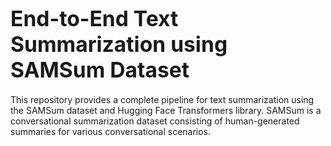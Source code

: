 # <span style="font-size:larger;">End-to-End Text Summarization using SAMSum Dataset</span>




This repository provides a complete pipeline for text summarization using the SAMSum dataset and Hugging Face Transformers library. SAMSum is a conversational summarization dataset consisting of human-generated summaries for various conversational scenarios.
